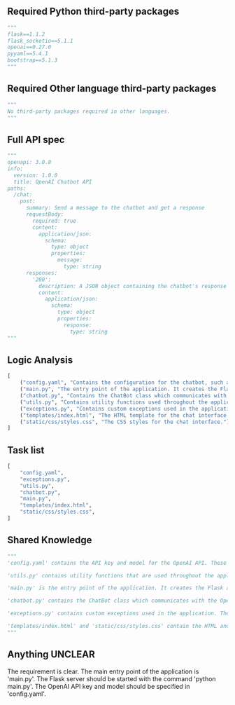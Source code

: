 ## Required Python third-party packages
```python
"""
flask==1.1.2
flask_socketio==5.1.1
openai==0.27.0
pyyaml==5.4.1
bootstrap==5.1.3
"""
```

## Required Other language third-party packages
```python
"""
No third-party packages required in other languages.
"""
```

## Full API spec
```python
"""
openapi: 3.0.0
info:
  version: 1.0.0
  title: OpenAI Chatbot API
paths:
  /chat:
    post:
      summary: Send a message to the chatbot and get a response
      requestBody:
        required: true
        content:
          application/json:
            schema:
              type: object
              properties:
                message:
                  type: string
      responses:
        '200':
          description: A JSON object containing the chatbot's response
          content:
            application/json:
              schema:
                type: object
                properties:
                  response:
                    type: string
"""
```

## Logic Analysis
```python
[
    ("config.yaml", "Contains the configuration for the chatbot, such as the API key and model."),
    ("main.py", "The entry point of the application. It creates the Flask app and the ChatApp instance."),
    ("chatbot.py", "Contains the ChatBot class which communicates with the OpenAI API."),
    ("utils.py", "Contains utility functions used throughout the application."),
    ("exceptions.py", "Contains custom exceptions used in the application."),
    ("templates/index.html", "The HTML template for the chat interface."),
    ("static/css/styles.css", "The CSS styles for the chat interface."),
]
```

## Task list
```python
[
    "config.yaml",
    "exceptions.py",
    "utils.py",
    "chatbot.py",
    "main.py",
    "templates/index.html",
    "static/css/styles.css",
]
```

## Shared Knowledge
```python
"""
'config.yaml' contains the API key and model for the OpenAI API. These should be kept secret and not committed to version control.

'utils.py' contains utility functions that are used throughout the application. These functions should be stateless and not depend on any global variables.

'main.py' is the entry point of the application. It creates the Flask app and the ChatApp instance, and starts the Flask server.

'chatbot.py' contains the ChatBot class which communicates with the OpenAI API. It uses the API key and model from 'config.yaml'.

'exceptions.py' contains custom exceptions used in the application. These exceptions should be used to handle errors in a consistent way.

'templates/index.html' and 'static/css/styles.css' contain the HTML and CSS for the chat interface. These files should be kept separate from the Python code.
"""
```

## Anything UNCLEAR
The requirement is clear. The main entry point of the application is 'main.py'. The Flask server should be started with the command 'python main.py'. The OpenAI API key and model should be specified in 'config.yaml'.